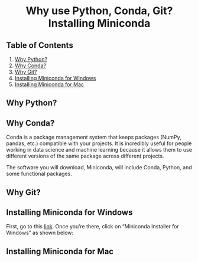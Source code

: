 # <center> Why use Python, Conda, Git? Installing Miniconda </center>

## Table of Contents
1. [Why Python?](#python)
2. [Why Conda?](#conda)
3. [Why Git?](#git)
4. [Installing Miniconda for Windows](#windows)
5. [Installing Miniconda for Mac](#mac)

## Why Python? <a name="python"></a>

## Why Conda? <a name="conda"></a>

Conda is a package management system that keeps packages (NumPy, pandas, etc.) compatible with your projects. It is incredibly useful for people working in data science and machine learning because it allows them to use different versions of the same package across different projects. 

The software you will download, Miniconda, will include Conda, Python, and some functional packages.

## Why Git? <a name="git"></a>

## Installing Miniconda for Windows <a name="windows"></a>

First, go to this [link](https://conda.io/projects/conda/en/latest/user-guide/install/windows.html). Once you’re there, click on “Miniconda Installer for Windows” as shown below:

## Installing Miniconda for Mac <a name="mac"></a>
